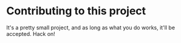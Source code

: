 # Contributing to this project

It's a pretty small project, and as long as what you do works, it'll be accepted. Hack on!
